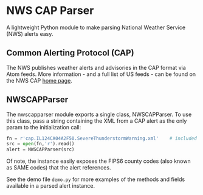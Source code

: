 # NWS CAP Parser

A lightweight Python module to make parsing National Weather Service (NWS) alerts easy.

##  Common Alerting Protocol (CAP)

The NWS publishes weather alerts and advisories in the CAP format via Atom feeds. More information - and a 
full list of US feeds - can be found on the NWS CAP [home page](http://alerts.weather.gov/).

## NWSCAPParser

The nwscapparser module exports a single class, NWSCAPParser. To use this class, pass a string containing the
XML from a CAP alert as the only param to the initialization call:
```python
fn = r'cap.IL124CA04A2F50.SevereThunderstormWarning.xml'	# included (actual) alert
src = open(fn,'r').read()
alert = NWSCAPParser(src)
```

Of note, the instance easily exposes the FIPS6 county codes (also known as SAME codes) that the alert references.

See the demo file `demo.py` for more examples of the methods and fields available in a parsed alert instance.
